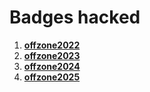 # Badges hacked

1. <b>[offzone2022](/offzone2022/)</b><br/>
2. <b>[offzone2023](/offzone2023/)</b><br/>
3. <b>[offzone2024](/offzone2024/)</b><br/>
4. <b>[offzone2025](/offzone2025/)</b><br/>
